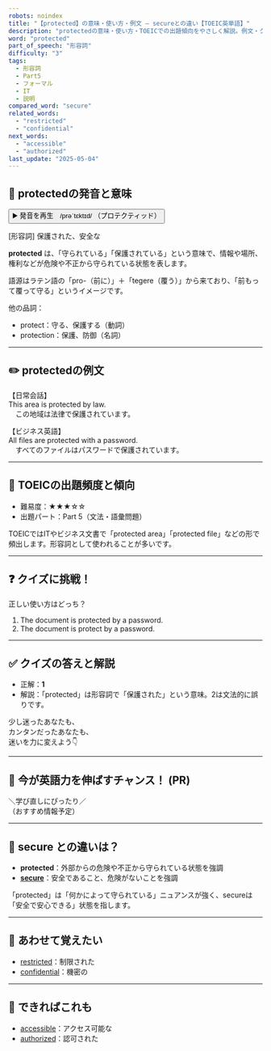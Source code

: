 ```yaml
---
robots: noindex
title: "【protected】の意味・使い方・例文 ― secureとの違い【TOEIC英単語】"
description: "protectedの意味・使い方・TOEICでの出題傾向をやさしく解説。例文・クイズ付きでsecureとの違いもわかりやすく学べます。"
word: "protected"
part_of_speech: "形容詞"
difficulty: "3"
tags:
  - 形容詞
  - Part5
  - フォーマル
  - IT
  - 説明
compared_word: "secure"
related_words:
  - "restricted"
  - "confidential"
next_words:
  - "accessible"
  - "authorized"
last_update: "2025-05-04"
---
```


## 🔰 protectedの発音と意味

<button class="play-audio" onclick="playTTS('protected')">
  <span class="play-audio-main">
    ▶️ 発音を再生　/prəˈtɛktɪd/
  </span>
  <span class="play-audio-sub">
    （プロテクティッド）
  </span>
</button>

[形容詞] 保護された、安全な

**protected** は、「守られている」「保護されている」という意味で、情報や場所、権利などが危険や不正から守られている状態を表します。

語源はラテン語の「pro-（前に）」＋「tegere（覆う）」から来ており、「前もって覆って守る」というイメージです。

他の品詞：  
- protect：守る、保護する（動詞）
- protection：保護、防御（名詞）

---

## ✏️ protectedの例文

【日常会話】  
This area is protected by law.  
　この地域は法律で保護されています。

【ビジネス英語】  
All files are protected with a password.  
　すべてのファイルはパスワードで保護されています。

---

## 🎯 TOEICの出題頻度と傾向

- 難易度：★★★☆☆
- 出題パート：Part 5（文法・語彙問題）

TOEICではITやビジネス文書で「protected area」「protected file」などの形で頻出します。形容詞として使われることが多いです。

---

## ❓ クイズに挑戦！

正しい使い方はどっち？

1. The document is protected by a password.  
2. The document is protect by a password.

---

## ✅ クイズの答えと解説

- 正解：**1**
- 解説：「protected」は形容詞で「保護された」という意味。2は文法的に誤りです。

少し迷ったあなたも、  
カンタンだったあなたも、  
迷いを力に変えよう👇️

---

## 🚀 今が英語力を伸ばすチャンス！ (PR)

<div class="info-center">
＼学び直しにぴったり／<br>  
（おすすめ情報予定）
</div>

---

## 🤔  secure との違いは？

- **protected**：外部からの危険や不正から守られている状態を強調
- **[secure](/word/secure)**：安全であること、危険がないことを強調

「protected」は「何かによって守られている」ニュアンスが強く、secureは「安全で安心できる」状態を指します。

---

## 🧩 あわせて覚えたい

- [restricted](/word/restricted)：制限された
- [confidential](/word/confidential)：機密の

---

## 📖 できればこれも

- [accessible](/word/accessible)：アクセス可能な
- [authorized](/word/authorized)：認可された

<!-- cvid: aid03_bid41 -->
